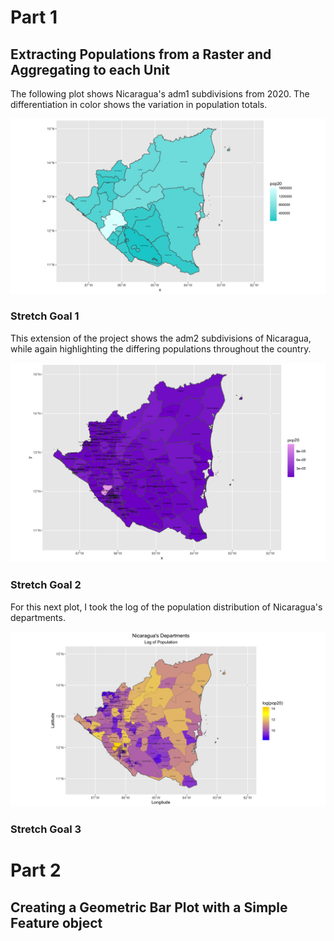 # Part 1
## Extracting Populations from a Raster and Aggregating to each Unit

The following plot shows Nicaragua's adm1 subdivisions from 2020. The differentiation in color shows the variation in population totals. 

![](nic_pop20.png)

### Stretch Goal 1

This extension of the project shows the adm2 subdivisions of Nicaragua, while again highlighting the differing populations throughout the country.

![](nic_pop20_adm2.png)

### Stretch Goal 2

For this next plot, I took the log of the population distribution of Nicaragua's departments.

![](nic_log_pop20.png)

### Stretch Goal 3

# Part 2
## Creating a Geometric Bar Plot with a Simple Feature object



